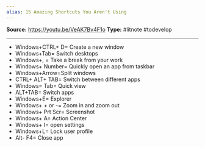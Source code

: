 ```yaml
---
alias: 15 Amazing Shortcuts You Aren't Using
---
```

**Source:**  https://youtu.be/VeAK7Bv4F1o
**Type:** #litnote #todevelop 

---

- Windows+CTRL+ D= Create a new window
- Windows+Tab= Switch desktops
- Windows+, = Take a break from your work
- Windows+ Number= Quickly open an app from taskbar
- Windows+Arrow=Split windows
- CTRL+ ALT+ TAB= Switch between different apps
- Windows= Tab= Quick view
- ALT+TAB= Switch apps
- Windows+E= Explorer
- Windows+ + or -= Zoom in and zoom out
- Windows+ Prt Scr= Screenshot
- Windows+ A= Action Center
- Windows+ I= open settings
- Windows+L= Lock user profile
- Alt- F4= Close app